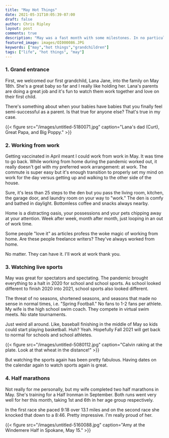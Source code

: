 ```yaml
---
title: "May Hot Things"
date: 2021-05-31T10:05:39-07:00
draft: false
author: Chris Ripley
layout: post
comments: true
description: "May was a fast month with some milestones. In no particular order ... "
featured_image: images/OI000086.JPG
keywords: ["may","hot things","grandchildren"]
tags: ["life", "hot things", "may"]
---
```


### 1. Grand entrance 

First, we welcomed our first grandchild, Lana Jane, into the family on May 18th. She's a great baby so far and I really like holding her. Lana's parents are doing a great job and it's fun to watch them work together and love on their first child.

There's something about when your babies have babies that you finally feel semi-successful as a parent. Is that true for anyone else? That's true in my case.

{{< figure src="/images/untitled-5180071.jpg" caption="Lana's dad (Curt), Great Papa, and Big Poppy." >}}


### 2. Working from work

Getting vaccinated in April meant I could work from work in May. It was time to go back. While working from home during the pandemic worked out, it really doesn't gel with my preferred work arrangement: at work. The commute is super easy but it's enough transition to properly set my mind on work for the day versus getting up and walking to the other side of the house. 

Sure, it's less than 25 steps to the den but you pass the living room, kitchen, the garage door, and laundry room on your way to "work." The den is comfy and bathed in daylight. Bottomless coffee and snacks always nearby. 

Home is a distracting oasis, your possessions and your pets chipping away at your attention. Week after week, month after month, just looping in an out of work time. 

Some people "love it" as articles profess the woke magic of working from home. Are these people freelance writers? They've always worked from home. 

No matter. They can have it. I'll work at work thank you.

### 3. Watching live sports

May was great for spectators and spectating. The pandemic brought everything to a halt in 2020 for school and school sports. As school looked different to finish 2020 into 2021, school sports also looked different. 

The threat of no seasons, shortened seasons, and seasons that made no sense in normal times, i.e. "Spring Football." No fans to 1-2 fans per athlete. My wife is the high school swim coach. They compete in virtual swim meets. No state tournaments. 

Just weird all around. Like, baseball finishing in the middle of May so kids could start playing basketball. Huh? Yeah. Hopefully Fall 2021 will get back to normal for schools and school athletes. 

{{< figure src="/images/untitled-5080112.jpg" caption="Calvin raking at the plate. Look at that wheat in the distance!" >}}

But watching the sports again has been pretty fabulous. Having dates on the calendar again to watch sports again is great.

### 4. Half marathons

Not really for me personally, but my wife completed two half marathons in May. She's training for a Half Ironman in September. Both runs went very well for her this month, taking 1st and 6th in her age group respectively.

In the first race she paced 9:18 over 13.1 miles and on the second race she knocked that down to a 8:46. Pretty impressive. I'm really proud of her.

{{< figure src="/images/untitled-5160088.jpg" caption="Amy at the Windemere Half in Spokane, May 15." >}}



